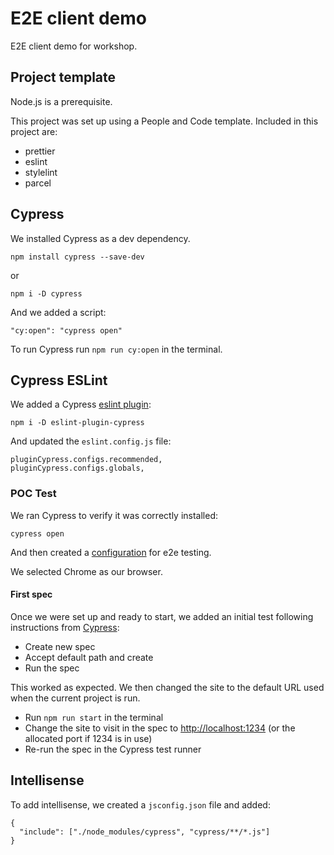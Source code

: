 # E2E client demo

E2E client demo for workshop.

## Project template

Node.js is a prerequisite.

This project was set up using a People and Code template. Included in this project are:

- prettier
- eslint
- stylelint
- parcel

## Cypress

We installed Cypress as a dev dependency.

`npm install cypress --save-dev`

or

`npm i -D cypress`

And we added a script:

`"cy:open": "cypress open"`

To run Cypress run `npm run cy:open` in the terminal.

## Cypress ESLint

We added a Cypress [eslint plugin](https://github.com/cypress-io/eslint-plugin-cypress):

`npm i -D eslint-plugin-cypress`

And updated the `eslint.config.js` file:

```node
pluginCypress.configs.recommended,
pluginCypress.configs.globals,
```

### POC Test

We ran Cypress to verify it was correctly installed:

`cypress open`

And then created a [configuration](https://docs.cypress.io/app/get-started/open-the-app) for e2e testing.

We selected Chrome as our browser.

#### First spec

Once we were set up and ready to start, we added an initial test following instructions from [Cypress](https://docs.cypress.io/app/end-to-end-testing/writing-your-first-end-to-end-test):

- Create new spec
- Accept default path and create
- Run the spec

This worked as expected. We then changed the site to the default URL used when the current project is run.

- Run `npm run start` in the terminal
- Change the site to visit in the spec to <http://localhost:1234> (or the allocated port if 1234 is in use)
- Re-run the spec in the Cypress test runner

## Intellisense

To add intellisense, we created a `jsconfig.json` file and added:

```node
{
  "include": ["./node_modules/cypress", "cypress/**/*.js"]
}
```
